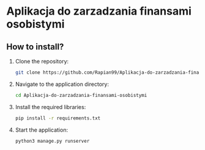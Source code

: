 # Aplikacja do zarzadzania finansami osobistymi

## How to install?

1. Clone the repository:
   ```bash
   git clone https://github.com/Rapian99/Aplikacja-do-zarzadzania-finansami-osobistymi.git
   ```

2. Navigate to the application directory:
   ```bash
   cd Aplikacja-do-zarzadzania-finansami-osobistymi
   ```

3. Install the required libraries:
   ```bash
   pip install -r requirements.txt
   ```

4. Start the application:
   ```bash
   python3 manage.py runserver
   ```
